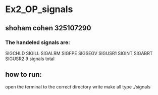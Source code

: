 # Ex2_OP_signals
## shoham cohen 325107290

### The handeled signals are:
  SIGCHLD
  SIGILL
  SIGALRM
  SIGFPE
  SIGSEGV
	SIGUSR1
  SIGINT
  SIGABRT
  SIGUSR2
  9 signals total

## how to run:
  open the terminal to the correct directory
  write make all
  type ./signals
